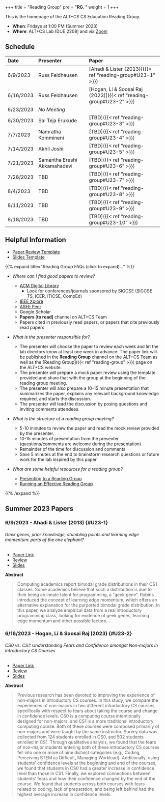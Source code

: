+++
title = "Reading Group"
pre = "<b>RG. </b>"
weight = 1
+++

This is the homepage of the ALT+CS CS Education Reading Group.

* **When**: Fridays at 1:00 PM (Summer 2023)
* **Where**: ALT+CS Lab (DUE 2208) and via [Zoom](https://ksu.zoom.us/j/95100060366?pwd=dXBwcWlLWTNOcVd0T05Pay9KcFhtUT09)

## Schedule

| Date | Presenter | Paper |
|:-----|:----------|:------|
| 6/9/2023 | Russ Feldhausen | [Ahadi & Lister (2013)]({{< ref "reading-group#U23-1" >}}) |
| 6/16/2023 | Russ Feldhausen | [Hogan, Li & Soosai Raj (2023)]({{< ref "reading-group#U23-2" >}}) |
| 6/23/2023 |_No Meeting_ | |
| 6/30/2023 | Sai Teja Erukude | [TBD]({{< ref "reading-group#U23-3" >}}) |
| 7/7/2023 | Namratha Kommineni | [TBD]({{< ref "reading-group#U23-4" >}}) |
| 7/14/2023 | Akhil Joshi | [TBD]({{< ref "reading-group#U23-5" >}}) |
| 7/21/2023 | Samantha Ereshi Akkamahadevi | [TBD]({{< ref "reading-group#U23-6" >}}) |
| 7/28/2023 | TBD | [TBD]({{< ref "reading-group#U23-7" >}}) |
| 8/4/2023 | TBD | [TBD]({{< ref "reading-group#U23-8" >}}) |
| 8/11/2023 | TBD | [TBD]({{< ref "reading-group#U23-9" >}}) |
| 8/18/2023 | TBD | [TBD]({{< ref "reading-group#U23-10" >}}) |

## Helpful Information

* [Paper Review Template](files/0-template.docx)
* [Slides Template](files/0-template.pptx)

{{% expand title="Reading Group FAQs (click to expand)..." %}}

* _Where can I find good papers to review?_
  * [ACM Digital Library](http://er.lib.ksu.edu/login?url=http://portal.acm.org/dl.cfm?coll=portal&dl=ACM)
    * Look for conferences/journals sponsored by SIGCSE (SIGCSE TS, ICER, ITiCSE, CompEd)
  * [IEEE Xplore](http://er.lib.ksu.edu/login?url=https://ieeexplore.ieee.org/Xplore/home.jsp)
  * [ASEE Peer](https://peer.asee.org/)
  * Google Scholar
  * **Papers [to read]** channel on ALT+CS Team
  * Papers cited in previously read papers, or papers that cite previously read papers

* _What is the presenter responsible for?_
  * The presenter will choose the paper to review each week and let the lab directors know at least one week in advance. The paper link will be published in the **Reading Group** channel on the ALT+CS Team as well as the [Reading Group]({{< ref "reading-group" >}}) page on the ALT+CS website.
  * The presenter will prepare a mock paper review using the template provided and share that with the group at the beginning of the reading group meeting. 
  * The presenter will also prepare a 10-15 minute presentation that summarizes the paper, explains any relevant background knowledge required, and starts the discussion. 
  * The presenter will lead the discussion by posing questions and inviting comments attendees.

* _What is the structure of a reading group meeting?_
  * 5-10 minutes to review the paper and read the mock review provided by the presenter.
  * 10-15 minutes of presentation from the presenter (questions/comments are welcome during the presentation)
  * Remainder of the time for discussion and comments
  * Save 5 minutes at the end to brainstorm research questions or future work for the lab inspired by this paper

* _What are some helpful resources for a reading group?_
  * [Presenting to a Reading Group](https://msail.github.io/post/presenting_reading_group/)
  * [Running an Effective Reading Group](https://muratbuffalo.blogspot.com/2015/05/how-to-run-effective-paper-reading.html)

{{% /expand %}}

## Summer 2023 Papers

### 6/9/2023 - Ahadi & Lister (2013) {#U23-1}

###### Geek genes, prior knowledge, stumbling points and learning edge momentum: parts of the one elephant?

* [Paper Link](https://dl.acm.org/doi/10.1145/2493394.2493416)
* [Review](files/summer2023/1-ahadi_lister-2013.pdf)
* [Slides](files/summer2023/1-ahadi_lister-2013.pptx)

**Abstract**

> Computing academics report bimodal grade distributions in their CS1 classes. Some academics believe that such a distribution is due to their being an innate talent for programming, a "geek gene". Robins introduced the concept of learning edge momentum, which offers an alternative explanation for the purported bimodal grade distribution. In this paper, we analyze empirical data from a real introductory programming class, looking for evidence of geek genes, learning edge momentum and other possible factors.

### 6/16/2023 - Hogan, Li & Soosai Raj (2023) {#U23-2}

###### CS0 vs. CS1: Understanding Fears and Confidence amongst Non-majors in Introductory CS Courses

* [Paper Link](https://dl.acm.org/doi/10.1145/3545945.3569865)
* [Review](files/summer2023/2-hogan_li_soosai_raj.pdf)
* [Slides](files/summer2023/2-hogan_li_soosai_raj.pptx)

**Abstract**

> Previous research has been devoted to improving the experience of non-majors in introductory CS courses. In this study, we compare the experiences of non-majors in two different introductory CS courses, specifically with respect to fears about taking the course and change in confidence levels. CS0 is a computing course intentionally designed for non-majors, and CS1 is a more traditional introductory computing course. Both of these courses were composed primarily of non-majors and were taught by the same instructor. Survey data was collected from 124 students enrolled in CS0, and 502 students enrolled in CS1. Through qualitative analysis, we found that the fears of non-major students entering both of these introductory CS courses fell into one or more of nine distinct categories (e.g., Coding, Perceiving STEM as Difficult, Managing Workload). Additionally, using students' confidence levels at the beginning and end of the courses, we found that students in CS0 had a greater increase in confidence level than those in CS1. Finally, we explored connections between students' fears and how their confidence changed by the end of the course. We found that students across both courses with fears related to coding, lack of preparation, and being left behind had the highest average increase in confidence levels.



